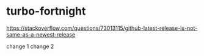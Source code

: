 # turbo-fortnight
https://stackoverflow.com/questions/73013115/github-latest-release-is-not-same-as-a-newest-release

change 1
change 2
